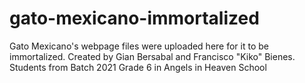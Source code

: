 # gato-mexicano-immortalized
Gato Mexicano's webpage files were uploaded here for it to be immortalized. Created by Gian Bersabal and Francisco "Kiko" Bienes. Students from Batch 2021 Grade 6 in Angels in Heaven School
